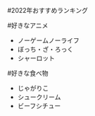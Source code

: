 #2022年おすすめランキング




#好きなアニメ
 - ノーゲームノーライフ
 - ぼっち・ざ・ろっく
 - シャーロット

#好きな食べ物
 - じゃがりこ
 - シュークリーム
 - ビーフシチュー

